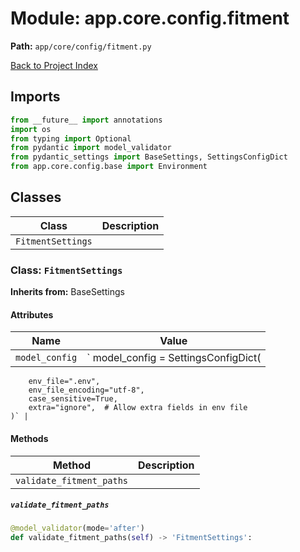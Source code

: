 # Module: app.core.config.fitment

**Path:** `app/core/config/fitment.py`

[Back to Project Index](../../../../index.md)

## Imports
```python
from __future__ import annotations
import os
from typing import Optional
from pydantic import model_validator
from pydantic_settings import BaseSettings, SettingsConfigDict
from app.core.config.base import Environment
```

## Classes

| Class | Description |
| --- | --- |
| `FitmentSettings` |  |

### Class: `FitmentSettings`
**Inherits from:** BaseSettings

#### Attributes

| Name | Value |
| --- | --- |
| `model_config` | `    model_config = SettingsConfigDict(
        env_file=".env",
        env_file_encoding="utf-8",
        case_sensitive=True,
        extra="ignore",  # Allow extra fields in env file
    )` |

#### Methods

| Method | Description |
| --- | --- |
| `validate_fitment_paths` |  |

##### `validate_fitment_paths`
```python
@model_validator(mode='after')
def validate_fitment_paths(self) -> 'FitmentSettings':
```
